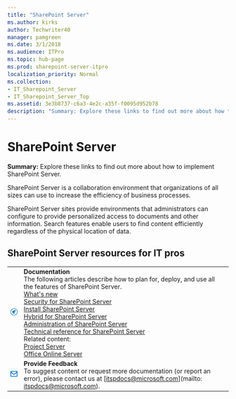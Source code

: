 ```yaml
---
title: "SharePoint Server"
ms.author: kirks
author: Techwriter40
manager: pamgreen
ms.date: 3/1/2018
ms.audience: ITPro
ms.topic: hub-page
ms.prod: sharepoint-server-itpro
localization_priority: Normal
ms.collection:
- IT_Sharepoint_Server
- IT_Sharepoint_Server_Top
ms.assetid: 3e3b8737-c6a3-4e2c-a35f-f0095d952b78
description: "Summary: Explore these links to find out more about how to implement SharePoint Server."
---
```


# SharePoint Server

 **Summary:** Explore these links to find out more about how to implement SharePoint Server. 
  
SharePoint Server is a collaboration environment that organizations of all sizes can use to increase the efficiency of business processes. 
  
SharePoint Server sites provide environments that administrators can configure to provide personalized access to documents and other information. Search features enable users to find content efficiently regardless of the physical location of data.
  
## SharePoint Server resources for IT pros

|||
|:-----|:-----|
|![Building blocks](media/mod_icon_buildingblock_M.png)|**Documentation** <br/>  The following articles describe how to plan for, deploy, and use all the features of SharePoint Server.  <br/> [What's new](what-s-new/what-s-new.md) <br/> [Security for SharePoint Server](security-for-sharepoint-server/security-for-sharepoint-server.md) <br/> [Install SharePoint Server](install/install.md) <br/> [Hybrid for SharePoint Server](hybrid/hybrid.md) <br/> [Administration of SharePoint Server](administration/administration.md) <br/> [Technical reference for SharePoint Server](technical-reference/technical-reference.md) <br/>  Related content:  <br/> [Project Server](https://docs.microsoft.com/en-us/Project/project-server-2013-and-2016) <br/> [Office Online Server](https://docs.microsoft.com/en-us/officeonlineserver/office-online-server) <br/> |
|![email](media/mod_icon_email_blue.png)|**Provide Feedback** <br/> To suggest content or request more documentation (or report an error), please contact us at [itspdocs@microsoft.com](mailto: itspdocs@microsoft.com).  <br/> |
   

